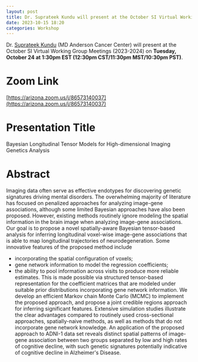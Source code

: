 ```yaml
---
layout: post
title: Dr. Suprateek Kundu will present at the October SI Virtual Working Group
date: 2023-10-15 18:20 
categories: Workshop
---
```

Dr. [Suprateek Kundu](https://faculty.mdanderson.org/profiles/suprateek_kundu.html/) (MD Anderson Cancer Center) will present at the October SI Virtual Working 
Group Meetings (2023-2024) on <b>Tuesday, October 24 at 1:30pm EST (12:30pm CST/11:30pm MST/10:30pm PST)</b>.

Zoom Link
==================
[https://arizona.zoom.us/j/86573140037](https://arizona.zoom.us/j/86573140037)


Presentation Title
==================
Bayesian Longitudinal Tensor Models for High-dimensional Imaging Genetics Analysis

Abstract
==================
Imaging data often serve as effective endotypes for discovering genetic signatures driving mental disorders. The overwhelming majority of
literature has focused on penalized approaches for analyzing image-gene associations, although some limited Bayesian approaches have also
been proposed. However, existing methods routinely ignore modeling the spatial information in the brain image when analyzing image-gene
associations. Our goal is to propose a novel spatially-aware Bayesian tensor-based analysis for inferring longitudinal voxel-wise
image-gene associations that is able to map longitudinal trajectories of neurodegeneration. Some innovative features of the proposed
method include
* incorporating the spatial configuration of voxels; 
* gene network information to model the regression coefficients;
* the ability to pool information across visits to produce more reliable estimates. 
This is made possible via structured tensor-based representation for the coefficient matrices that are modeled under suitable prior
distributions incorporating gene network information. We develop an efficient Markov chain Monte Carlo (MCMC) to implement the proposed
approach, and propose a joint credible regions approach for inferring significant features. Extensive simulation studies illustrate the
clear advantages compared to routinely used cross-sectional approaches, spatially-naive methods, as well as methods that do not incorporate
gene network knowledge. An application of the proposed approach to ADNI-1 data set reveals distinct spatial patterns of image-gene
association between two groups separated by low and high rates of cognitive decline, with such genetic signatures potentially indicative
of cognitive decline in Alzheimer's Disease.